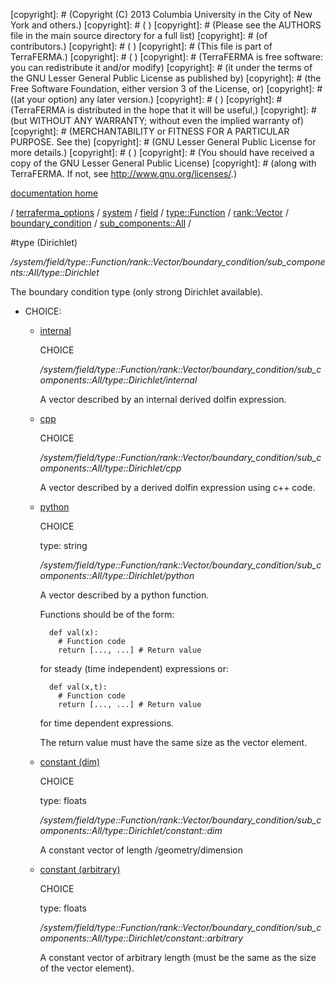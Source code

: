 [copyright]: # (Copyright (C) 2013 Columbia University in the City of New York and others.)
[copyright]: # ( )
[copyright]: # (Please see the AUTHORS file in the main source directory for a full list)
[copyright]: # (of contributors.)
[copyright]: # ( )
[copyright]: # (This file is part of TerraFERMA.)
[copyright]: # ( )
[copyright]: # (TerraFERMA is free software: you can redistribute it and/or modify)
[copyright]: # (it under the terms of the GNU Lesser General Public License as published by)
[copyright]: # (the Free Software Foundation, either version 3 of the License, or)
[copyright]: # ((at your option) any later version.)
[copyright]: # ( )
[copyright]: # (TerraFERMA is distributed in the hope that it will be useful,)
[copyright]: # (but WITHOUT ANY WARRANTY; without even the implied warranty of)
[copyright]: # (MERCHANTABILITY or FITNESS FOR A PARTICULAR PURPOSE. See the)
[copyright]: # (GNU Lesser General Public License for more details.)
[copyright]: # ( )
[copyright]: # (You should have received a copy of the GNU Lesser General Public License)
[copyright]: # (along with TerraFERMA. If not, see <http://www.gnu.org/licenses/>.)

[documentation home](https://github.com/terraferma/terraferma/wiki/Documentation)

/ [terraferma_options](../../../../../../../terraferma_options.md) / [system](../../../../../../system.md) / [field](../../../../../field.md) / [type::Function](../../../../type__Function.md) / [rank::Vector](../../../rank__Vector.md) / [boundary_condition](../../boundary_condition.md) / [sub_components::All](../sub_components__All.md) /

#type (Dirichlet)

*/system/field/type::Function/rank::Vector/boundary_condition/sub_components::All/type::Dirichlet*

The boundary condition type (only strong Dirichlet available).

* CHOICE:
    * [internal](type__Dirichlet/internal.md "child")

        CHOICE 

        */system/field/type::Function/rank::Vector/boundary_condition/sub_components::All/type::Dirichlet/internal*

        A vector described by an internal derived dolfin expression.

    * [cpp](type__Dirichlet/cpp.md "child")

        CHOICE 

        */system/field/type::Function/rank::Vector/boundary_condition/sub_components::All/type::Dirichlet/cpp*

        A vector described by a derived dolfin expression using c++ code.

    * [python](type__Dirichlet/python.md "child")

        CHOICE 

        type: string

        */system/field/type::Function/rank::Vector/boundary_condition/sub_components::All/type::Dirichlet/python*

        A vector described by a python function.
        
        Functions should be of the form:
        
            def val(x):
              # Function code
              return [..., ...] # Return value
        
         for steady (time independent) expressions or:
        
            def val(x,t):
              # Function code
              return [..., ...] # Return value
        
         for time dependent expressions.
        
        The return value must have the same size as the vector element.

    * [constant (dim)](type__Dirichlet/constant__dim.md "child")

        CHOICE 

        type: floats

        */system/field/type::Function/rank::Vector/boundary_condition/sub_components::All/type::Dirichlet/constant::dim*

        A constant vector of length /geometry/dimension

    * [constant (arbitrary)](type__Dirichlet/constant__arbitrary.md "child")

        CHOICE 

        type: floats

        */system/field/type::Function/rank::Vector/boundary_condition/sub_components::All/type::Dirichlet/constant::arbitrary*

        A constant vector of arbitrary length (must be the same as the size of the vector element).

[autogenerated]: # (This file was automatically generated from the schema file:/home/cwilson/repos/github/TerraFERMA/TerraFERMA/buckettools/schemas/function.rng.)

